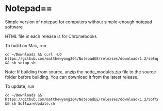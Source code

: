 # Notepad==
Simple version of notepad for computers without simple-enough notepad software


HTML file in each release is for Chromebooks


To build on Mac, run 
```
cd ~/Downloads && curl -LO https://github.com/matthewyang204/NotepadEE/releases/download/1.2/setup.sh && sh setup.sh
```


Note: If building from source, unzip the node_modules.zip file to the source folder before building. You can download it from the latest release.

To update, run
```
cd ~/Downloads && https://github.com/matthewyang204/NotepadEE/releases/download/1.2/SoftwareUpdate.sh && sh SoftwareUpdate.sh
```
